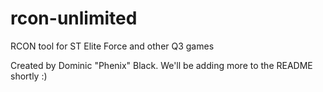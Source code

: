 rcon-unlimited
==============

RCON tool for ST Elite Force and other Q3 games

Created by Dominic "Phenix" Black. We'll be adding more to the README shortly :)
